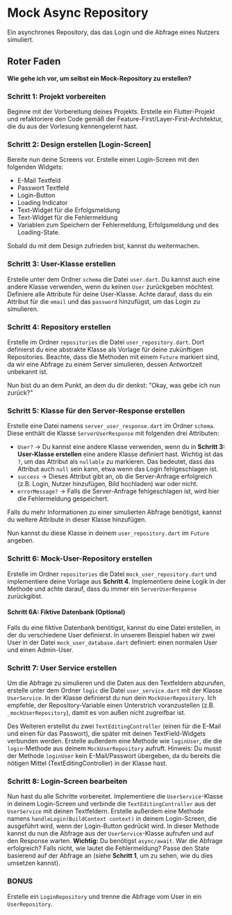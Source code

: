 # Mock Async Repository

Ein asynchrones Repository, das das Login und die Abfrage eines Nutzers simuliert.

## Roter Faden

**Wie gehe ich vor, um selbst ein Mock-Repository zu erstellen?**

### Schritt 1: Projekt vorbereiten
Beginne mit der Vorbereitung deines Projekts. Erstelle ein Flutter-Projekt und refaktoriere den Code gemäß der Feature-First/Layer-First-Architektur, die du aus der Vorlesung kennengelernt hast.

### Schritt 2: Design erstellen [Login-Screen]
Bereite nun deine Screens vor. Erstelle einen Login-Screen mit den folgenden Widgets:
  - E-Mail Textfeld
  - Passwort Textfeld
  - Login-Button
  - Loading Indicator
  - Text-Widget für die Erfolgsmeldung
  - Text-Widget für die Fehlermeldung
  - Variablen zum Speichern der Fehlermeldung, Erfolgsmeldung und des Loading-State.

Sobald du mit dem Design zufrieden bist, kannst du weitermachen.

### Schritt 3: User-Klasse erstellen
Erstelle unter dem Ordner `schema` die Datei `user.dart`. Du kannst auch eine andere Klasse verwenden, wenn du keinen `User` zurückgeben möchtest. 
Definiere alle Attribute für deine User-Klasse. Achte darauf, dass du ein Attribut für die `email` und das `password` hinzufügst, um das Login zu simulieren.

### Schritt 4: Repository erstellen
Erstelle im Ordner `repositories` die Datei `user_repository.dart`. Dort definierst du eine abstrakte Klasse als Vorlage für deine zukünftigen Repositories. 
Beachte, dass die Methoden mit einem `Future` markiert sind, da wir eine Abfrage zu einem Server simulieren, dessen Antwortzeit unbekannt ist.

Nun bist du an dem Punkt, an dem du dir denkst: "Okay, was gebe ich nun zurück?"

### Schritt 5: Klasse für den Server-Response erstellen
Erstelle eine Datei namens `server_user_response.dart` im Ordner `schema`. Diese enthält die Klasse `ServerUserResponse` mit folgenden drei Attributen:
- `User?` -> Du kannst eine andere Klasse verwenden, wenn du in **Schritt 3: User-Klasse erstellen** eine andere Klasse definiert hast. Wichtig ist das `?`, um das Attribut als `nullable` zu markieren. Das bedeutet, dass das Attribut auch `null` sein kann, etwa wenn das Login fehlgeschlagen ist.
- `success` -> Dieses Attribut gibt an, ob die Server-Anfrage erfolgreich (z.B. Login, Nutzer hinzufügen, Bild hochladen) war oder nicht.
- `errorMessage?` -> Falls die Server-Anfrage fehlgeschlagen ist, wird hier die Fehlermeldung gespeichert.

Falls du mehr Informationen zu einer simulierten Abfrage benötigst, kannst du weitere Attribute in dieser Klasse hinzufügen.

Nun kannst du diese Klasse in deinem `user_repository.dart` im `Future` angeben.

### Schritt 6: Mock-User-Repository erstellen
Erstelle im Ordner `repositories` die Datei `mock_user_repository.dart` und implementiere deine Vorlage aus **Schritt 4**. 
Implementiere deine Logik in der Methode und achte darauf, dass du immer ein `ServerUserResponse` zurückgibst.

#### Schritt 6A: Fiktive Datenbank (Optional)
Falls du eine fiktive Datenbank benötigst, kannst du eine Datei erstellen, in der du verschiedene User definierst. In unserem Beispiel haben wir zwei User in der Datei `mock_user_database.dart` definiert: einen normalen User und einen Admin-User.

### Schritt 7: User Service erstellen
Um die Abfrage zu simulieren und die Daten aus den Textfeldern abzurufen, erstelle unter dem Ordner `logic` die Datei `user_service.dart` mit der Klasse `UserService`. 
In der Klasse definierst du nun dein `MockUserRepository`. Ich empfehle, der Repository-Variable einen Unterstrich voranzustellen (z.B. `_mockUserRepository`), damit es von außen nicht zugreifbar ist.

Des Weiteren erstellst du zwei `TextEditingController` (einen für die E-Mail und einen für das Passwort), die später mit deinen TextField-Widgets verbunden werden.
Erstelle außerdem eine Methode wie `loginUser`, die die `login`-Methode aus deinem `MockUserRepository` aufruft. Hinweis: Du musst der Methode `loginUser` kein E-Mail/Passwort übergeben, da du bereits die nötigen Mittel (TextEditingController) in der Klasse hast.

### Schritt 8: Login-Screen bearbeiten
Nun hast du alle Schritte vorbereitet. Implementiere die `UserService`-Klasse in deinem Login-Screen und verbinde die `TextEditingController` aus der `UserService` mit deinen Textfeldern. 
Erstelle außerdem eine Methode namens `handleLogin(BuildContext context)` in deinem Login-Screen, die ausgeführt wird, wenn der Login-Button gedrückt wird. 
In dieser Methode kannst du nun die Abfrage aus der `UserService`-Klasse aufrufen und auf den Response warten. 
**Wichtig:** Du benötigst `async/await`. 
War die Abfrage erfolgreich? Falls nicht, wie lautet die Fehlermeldung? 
Passe den State basierend auf der Abfrage an (siehe **Schritt 1**, um zu sehen, wie du dies umsetzen kannst).

### BONUS
Erstelle ein `LoginRepository` und trenne die Abfrage vom User in ein `UserRepository`.
